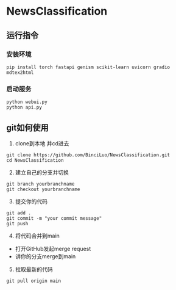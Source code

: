 # NewsClassification
## 运行指令
### 安装环境
```
pip install torch fastapi genism scikit-learn uvicorn gradio mdtex2html 
```
### 启动服务
```
python webui.py
python api.py
```

## git如何使用
1. clone到本地 并cd进去
```
git clone https://github.com/BinciLuo/NewsClassification.git
cd NewsClassification
```
2. 建立自己的分支并切换
```
git branch yourbranchname
git checkout yourbranchname
```
3. 提交你的代码
```
git add .
git commit -m "your commit message"
git push
```
4. 将代码合并到main
- 打开GitHub发起merge request
- 讲你的分支merge到main
5. 拉取最新的代码
```
git pull origin main
```
